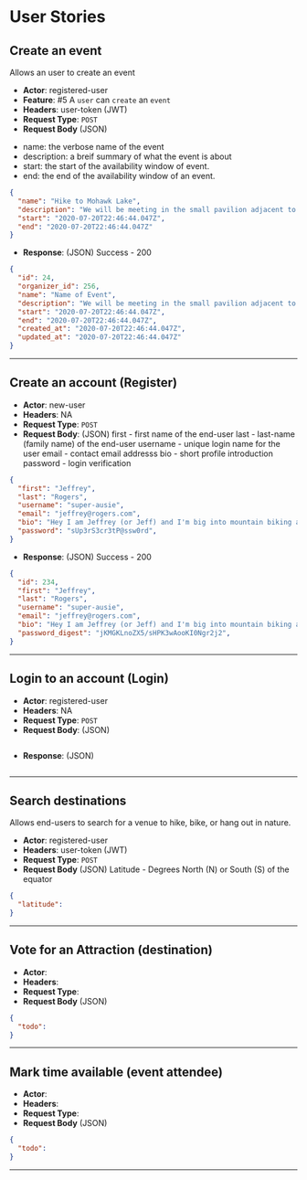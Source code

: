 # User Stories 
## Create an event 
Allows an user to create an event 
* **Actor**: registered-user
* **Feature**: #5 
A `user` can `create` an `event` 
* **Headers**: user-token (JWT) 
* **Request Type**:  `POST`
* **Request Body** (JSON)
- name: the verbose name of the event 
- description: a breif summary of what the event is about
- start: the start of the availability window of event. 
- end: the end of the availability window of an event. 
```json 
{ 
  "name": "Hike to Mohawk Lake", 
  "description": "We will be meeting in the small pavilion adjacent to the parking lot", 
  "start": "2020-07-20T22:46:44.047Z", 
  "end": "2020-07-20T22:46:44.047Z"
}
```
* **Response**: (JSON) 
Success - 200 
```json
{
  "id": 24, 
  "organizer_id": 256, 
  "name": "Name of Event", 
  "description": "We will be meeting in the small pavilion adjacent to the parking lot", 
  "start": "2020-07-20T22:46:44.047Z", 
  "end": "2020-07-20T22:46:44.047Z", 
  "created_at": "2020-07-20T22:46:44.047Z", 
  "updated_at": "2020-07-20T22:46:44.047Z" 
}
```
***

## Create an account (Register)
* **Actor**: new-user 
* **Headers**: NA
* **Request Type**: `POST` 
* **Request Body**: (JSON)
first - first name of the end-user 
last - last-name (family name) of the end-user 
username - unique login name for the user 
email - contact email addresss 
bio - short profile introduction 
password - login verification 
```json
{
  "first": "Jeffrey", 
  "last": "Rogers", 
  "username": "super-ausie", 
  "email": "jeffrey@rogers.com", 
  "bio": "Hey I am Jeffrey (or Jeff) and I'm big into mountain biking and camping", 
  "password": "sUp3rS3cr3tP@ssw0rd", 
}
```
* **Response**: (JSON)
Success - 200 
```json
{
  "id": 234, 
  "first": "Jeffrey", 
  "last": "Rogers", 
  "username": "super-ausie", 
  "email": "jeffrey@rogers.com", 
  "bio": "Hey I am Jeffrey (or Jeff) and I'm big into mountain biking and camping", 
  "password_digest": "jKMGKLnoZX5/sHPK3wAooKI0Ngr2j2", 
}
```
***

## Login to an account (Login) 
* **Actor**: registered-user 
* **Headers**: NA
* **Request Type**: `POST` 
* **Request Body**: (JSON)
```json
```
* **Response**: (JSON)
```json 
``` 
***

## Search destinations 
Allows end-users to search for a venue to hike, bike, or hang out in nature. 
* **Actor**: registered-user 
* **Headers**: user-token (JWT) 
* **Request Type**:  `POST`
* **Request Body** (JSON)
Latitude - Degrees North (N) or South (S) of the equator 
```json 
{ 
  "latitude": 
}
```
*** 
## Vote for an Attraction (destination) 
* **Actor**: 
* **Headers**: 
* **Request Type**:  
* **Request Body** (JSON)
```json 
{ 
  "todo": 
}
```
*** 
## Mark time available (event attendee)
* **Actor**: 
* **Headers**: 
* **Request Type**:  
* **Request Body** (JSON)
```json 
{ 
  "todo": 
}
```
***
